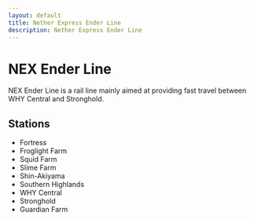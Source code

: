 ```yaml
---
layout: default
title: Nether Express Ender Line
description: Nether Express Ender Line
---
```


# NEX Ender Line

NEX Ender Line is a rail line mainly aimed at providing fast travel between WHY
Central and Stronghold.

## Stations

- Fortress
- Froglight Farm
- Squid Farm
- Slime Farm
- Shin-Akiyama
- Southern Highlands
- WHY Central
- Stronghold
- Guardian Farm
